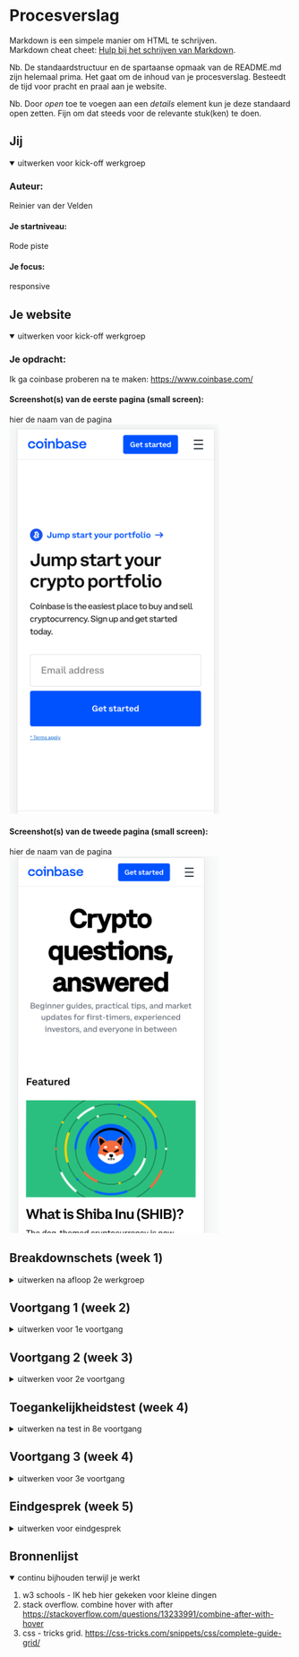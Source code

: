 # Procesverslag
Markdown is een simpele manier om HTML te schrijven.  
Markdown cheat cheet: [Hulp bij het schrijven van Markdown](https://github.com/adam-p/markdown-here/wiki/Markdown-Cheatsheet).

Nb. De standaardstructuur en de spartaanse opmaak van de README.md zijn helemaal prima. Het gaat om de inhoud van je procesverslag. Besteedt de tijd voor pracht en praal aan je website.

Nb. Door *open* toe te voegen aan een *details* element kun je deze standaard open zetten. Fijn om dat steeds voor de relevante stuk(ken) te doen.





## Jij

<details open>
<summary>uitwerken voor kick-off werkgroep</summary>

### Auteur:
Reinier van der Velden

#### Je startniveau:
Rode piste

#### Je focus:
responsive

</details>





## Je website

<details open>
<summary>uitwerken voor kick-off werkgroep</summary>

### Je opdracht:
Ik ga coinbase proberen na te maken:
https://www.coinbase.com/

#### Screenshot(s) van de eerste pagina (small screen):
hier de naam van de pagina  
<img src="images/small_screen_home.png" width="375px" alt="omschrijving van de pagina">

#### Screenshot(s) van de tweede pagina (small screen):
hier de naam van de pagina  
<img src="images/small_screen_learn.png" width="375px" alt="omschrijving van de pagina">

</details>





## Breakdownschets (week 1)

<details>
<summary>uitwerken na afloop 2e werkgroep</summary>

### de hele pagina:
<img src="images/breakdown.png" width="375px" alt="breakdown van de hele pagina">



</details>





## Voortgang 1 (week 2)

<details>
<summary>uitwerken voor 1e voortgang</summary>

### Stand van zaken
Het gaat opzich best goed, Ik ben bezig de home pagina ben al wel over de helft. Ik maak alles meteen responsive omdat ik denk dat dit makkelijker is.



### Verslag van meeting
hier na afloop snel de uitkomsten van de meeting vastleggen

- We hadden met ze alle besproken waar iedereen vast liep, Zelf had ik moeite met een hover effect de assistenten hebben mij hier goed mee geholpen om dit alsnof voor elkaar te krijgen.
Verder ging bij mij alles wel goed. ik ga proberen de eerste pagina komende week af te maken.


</details>





## Voortgang 2 (week 3)

<details>
<summary>uitwerken voor 2e voortgang</summary>

### Stand van zaken
Het gaat opzich wel goed ik heb nu bijna de homepage af met de content die ik erop wil hebben. Er zijn alleen nog een paar dingen die ik moet fixen voor het responsive gedeelte.

<img src="images/landing_page.png" width="375px" alt="landing page zelf gemaakt">
<img src="images/home_page_2.png" width="375px" alt="verdere info homepage">

Om live te zien waar ik momenteel mee bezig ben is hier de link van mijn website. Ik zorg ervoor dat ik deze regelmatig update.
https://oege.ie.hva.nl/~veldenr4/coinbase_schoolproject/



### Verslag van meeting
hier na afloop snel de uitkomsten van de meeting vastleggen

- Ik had zelf niet echt punten die ik moest bespreken ik vond het wel fijn om mijn werk te laten zien zodat ik toch op die manier weet of ik de goeie richting op ging

</details>





## Toegankelijkheidstest (week 4)

<details>
<summary>uitwerken na test in 8e voortgang</summary>

### Bevindingen
Ondanks dat voor ons het testen leuk was om te doen zit er natuurlijk ook een serieuze kant aan aangezien er mensen zijn die daadwerkelijk zulke beperkingen hebben.
Dit zijn mijn bevinden die ik heb ondervonden/ ervaren

Er waren speciale brillen die je kon opdoen en verschillende soorten "effecten" kreeg, ik had niet alle brillen uitgetest maar wel een paar.
- bril met gele glazen
- Suikerziekte brillen
- bril met een stip in het midden

Ik had ook gebruik gemaakt van de balon hooghouden om op die manier iemand met een lage concentratie te ervaren.

Tot slot had ik het schokband om. Dit was een hele ervaring  

#### Verschillende brillen bevindingen.
- bril met gele glazen:
Deze bril was naar mijn mening het minst erg omdat je eigenlijk nog alles kon zien alleen vielen sommige kleuren weg. En op plekken waar geen goed contrast was moeilijk te lezen/zien.

De oplossing is denk ik erg simpel door te zorgen dat je goed contrast hebt.

- suikerziekte brillen:
Het nadeel van deze bril was dat je letterlijk sommige delen van je website niet meer kon zien. Ik hoop voor mensen met suikerziekte dat ze altijd optijd zijn met insuline inspuiten want dat zicht was niet prettig en hoop je dat niemand krijgt als het voorkomen kan worden.

- bril met stip in het midden:
Deze bril was moeilijk want je kon niet echt het midden punt zien van de website. Ook in mijn geval bij coinbase soms het menu niet.

Ik denk dat de oplossing hiervoor kan zijn is na te denken over een design waarbij bijv het menu aan de zeikant zit.

<img src="images/brillen.png" width="375px" alt="gekke brillen op je hoofd">


#### Balon hooghouden.
op mijn eigen site was het nog niet te moeite om dit te gaan testen wel ben ik gaan testen om bijvoorbeeld een berichtje te typen terwijl je de balon moet hooghouden dit was nog al een opgave... bijzonder om te zien dat je denkt het lukt makkelijk maar dat dat toch wel moeilijk blijkt te zijn

#### schokband.
Dit was een hele vreemde ervaring om geen controlle meer te hebben over je spieren.
Ik probeerde te scrollen op me site maar zelfs dat lukte me eigenlijk niet omdat ik bijna niet de touchpad normaal kon aanraken. Ik denk dat hiervoor de beste oplossing is als je zorgt dat je kan scrollen met de pijltjes toetsten of misschien wel voice controll aanzetten op de laptop / mobiel

<img src="images/schoband.png" width="375px" alt="schokken door je lichaam">
<img src="images/schoband_scroll.png" width="375px" alt="niet kunnen scrollen door de schokken">





</details>





## Voortgang 3 (week 4)

<details>
<summary>uitwerken voor 3e voortgang</summary>

### Stand van zaken
hier dit ging goed & dit was lastig (neem ook screenshots op van delen van je website en code)


### Agenda voor meeting
samen met je groepje opstellen

| student 1      | student 2          | student 3    | student 4        |
| ---            | ---                | ---          | ---              |
| dit bespreken  | en dit             | en ik dit    | en dan ik dat    |
| en dat ook nog | dit als er tijd is | nog een punt | dit wil ik zeker |
| ...            | ...                | ...          | ...              |


### Verslag van meeting
hier na afloop snel de uitkomsten van de meeting vastleggen

- punt 1
- punt 2
- nog een punt
- ...

</details>





## Eindgesprek (week 5)

<details>
<summary>uitwerken voor eindgesprek</summary>

### Stand van zaken
hier dit ging goed & dit was lastig (neem ook screenshots op van delen van je website en code)

### Screenshot(s)

hier screenshot(s) van je eindresultaat

</details>





## Bronnenlijst

<details open>
<summary>continu bijhouden terwijl je werkt</summary>


1. w3 schools - IK heb hier gekeken voor kleine dingen
2. stack overflow. combine hover with after https://stackoverflow.com/questions/13233991/combine-after-with-hover
3. css - tricks grid. https://css-tricks.com/snippets/css/complete-guide-grid/

</details>
